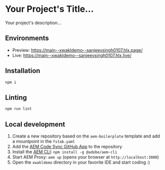 # Your Project's Title...
Your project's description...

## Environments
- Preview: https://main--xwakldemo--sanjeevsingh0107.hlx.page/
- Live: https://main--xwakldemo--sanjeevsingh0107.hlx.live/

## Installation

```sh
npm i
```

## Linting

```sh
npm run lint
```

## Local development

1. Create a new repository based on the `aem-boilerplate` template and add a mountpoint in the `fstab.yaml`
1. Add the [AEM Code Sync GitHub App](https://github.com/apps/aem-code-sync) to the repository
1. Install the [AEM CLI](https://github.com/adobe/helix-cli): `npm install -g @adobe/aem-cli`
1. Start AEM Proxy: `aem up` (opens your browser at `http://localhost:3000`)
1. Open the `xwakldemo` directory in your favorite IDE and start coding :)

